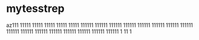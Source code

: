 # mytesstrep
az111
11111
11111
11111
11111
11111
111111
111111
111111
111111
111111
111111
111111
111111
111111
111111
111111
111111
111111
111111
111111
111111
1
11
1
